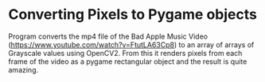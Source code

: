 # Converting Pixels to Pygame objects

Program converts the mp4 file of the Bad Apple Music Video (https://www.youtube.com/watch?v=FtutLA63Cp8) to an array of arrays of Grayscale values using OpenCV2. From this it renders pixels from each frame of the video as a pygame rectangular object and the result is quite amazing.
